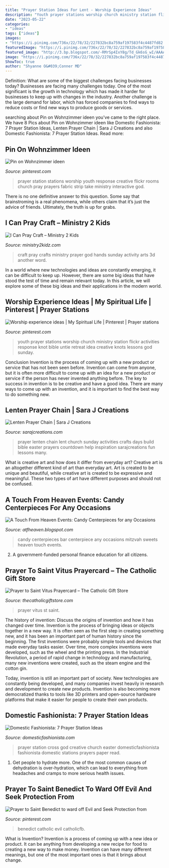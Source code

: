 ```yaml
---
title: "Prayer Station Ideas For Lent - Worship Experience Ideas"
description: "Youth prayer stations worship church ministry station flickr activities response knot bible untie retreat idea creative knots lessons god sunday"
date: "2023-05-22"
categories:
- "ideas"
tags: ["ideas"]
images:
- "https://i.pinimg.com/736x/22/78/32/227832bc8a759af197583f4c4487fd82.jpg"
featuredImage: "https://i.pinimg.com/736x/22/78/32/227832bc8a759af197583f4c4487fd82.jpg"
featured_image: "http://3.bp.blogspot.com/-RMrSp4IxY8g/Td_Gk6sG_wI/AAAAAAAAAVs/2QJVAsdUatE/s1600/Sweets%2Bfor%2BSweetie%2BVDay%2BGift.JPG"
image: "https://i.pinimg.com/736x/22/78/32/227832bc8a759af197583f4c4487fd82.jpg"
ShowToc: true
author: "Shyanne O&#039;Conner MD"
---
```



Definition: What are some of the biggest challenges facing businesses today?
Businesses are facing many challenges today. One of the most significant is the growth in technology which has made it harder for businesses to keep up with changes in the industry. Another challenge is the large demand for labor, which has forced companies to find ways to reduce costs or find new ways to produce goods or services.

	

		
searching about Pin on Wohnzimmer ideen you've came to the right place. We have 8 Pics about Pin on Wohnzimmer ideen like Domestic Fashionista: 7 Prayer Station Ideas, Lenten Prayer Chain | Sara J Creations and also Domestic Fashionista: 7 Prayer Station Ideas. Read more:
		
    
## Pin On Wohnzimmer Ideen

<img loading=lazy src="https://i.pinimg.com/originals/4e/c4/f6/4ec4f6e9af4c3caa2da03acad53b8cbd.jpg" onerror="this.onerror=null;this.src='https://tse1.mm.bing.net/th?id=OIP.3UCaYyUDcd48GAO3UrIRuAHaJ6&amp;pid=15.1';" alt="Pin on Wohnzimmer ideen">

_Source: pinterest.com_

>prayer station stations worship youth response creative flickr rooms church pray prayers fabric strip take ministry interactive god. 

	

There is no one definitive answer to this question. Some say that brainstroming is a real phenomena, while others claim that it’s just the advice of friends. Ultimately, the truth is up for grabs.

    
## I Can Pray Craft – Ministry 2 Kids

<img loading=lazy src="https://i2.wp.com/ministry2kidz.com/wp-content/uploads/2014/10/img_4400.jpg?fit=1200%2C900&amp;ssl=1" onerror="this.onerror=null;this.src='https://tse4.mm.bing.net/th?id=OIP.3Z9VXPc9kF8iAQoKa_VPIgHaFj&amp;pid=15.1';" alt="I Can Pray Craft – Ministry 2 Kids">

_Source: ministry2kidz.com_

>craft pray crafts ministry prayer god hands sunday activity arts 3d another word. 

	

In a world where new technologies and ideas are constantly emerging, it can be difficult to keep up. However, there are some big ideas that have stood the test of time and remain relevant today. In this article, we will explore some of these big ideas and their applications in the modern world.

    
## Worship Experience Ideas | My Spiritual Life | Pinterest | Prayer Stations

<img loading=lazy src="https://s-media-cache-ak0.pinimg.com/736x/01/64/41/0164419d07f96a21ba0bb4a33f8d9398--church-ministry-youth-ministry.jpg" onerror="this.onerror=null;this.src='https://tse4.mm.bing.net/th?id=OIP.IZ4yy49Ed4WKHwz_N61WHwHaJ6&amp;pid=15.1';" alt="Worship experience ideas | My Spiritual Life | Pinterest | Prayer stations">

_Source: pinterest.com_

>youth prayer stations worship church ministry station flickr activities response knot bible untie retreat idea creative knots lessons god sunday. 

	

Conclusion
Invention is the process of coming up with a new product or service that has not been seen before. Invention can come from anyone, but it is often more difficult to come up with an idea for a new product or service if the person has never invented anything before. The key to success in invention is to be creative and have a good idea. There are many ways to come up with an invention, and it is important to find the best way to do something new.

    
## Lenten Prayer Chain | Sara J Creations

<img loading=lazy src="https://1.bp.blogspot.com/-YegQ5AHY_zw/WoI7kivlXRI/AAAAAAAAIKE/dDsndWb4SBMBEyyAw0qwy2WXCTIgjDnogCLcBGAs/s1600/Slide1.PNG" onerror="this.onerror=null;this.src='https://tse4.mm.bing.net/th?id=OIP.AmKiWtC2zqX70d-dQEQkOgHaM4&amp;pid=15.1';" alt="Lenten Prayer Chain | Sara J Creations">

_Source: sarajcreations.com_

>prayer lenten chain lent church sunday activities crafts days build bible easter prayers countdown help inspiration sarajcreations fun lessons many. 

	

What is creative art and how does it differ from everyday art?
Creative art is an altogether different kind of art than everyday art. Art is created to be unique and beautiful, while creative art is created to be expressive and meaningful. These two types of art have different purposes and should not be confused.

    
## A Touch From Heaven Events: Candy Centerpieces For Any Occasions

<img loading=lazy src="http://3.bp.blogspot.com/-RMrSp4IxY8g/Td_Gk6sG_wI/AAAAAAAAAVs/2QJVAsdUatE/s1600/Sweets%2Bfor%2BSweetie%2BVDay%2BGift.JPG" onerror="this.onerror=null;this.src='https://tse4.mm.bing.net/th?id=OIP.7lVZfHW9s_HHBCYv-foG0wHaLZ&amp;pid=15.1';" alt="A Touch From Heaven Events: Candy Centerpieces for any Occasions">

_Source: atfheaven.blogspot.com_

>candy centerpieces bar centerpiece any occasions mitzvah sweets heaven touch events. 

	

2. A government-funded personal finance education for all citizens.

    
## Prayer To Saint Vitus Prayercard – The Catholic Gift Store

<img loading=lazy src="https://cdn.shopify.com/s/files/1/2197/9029/products/pc3121_1024x1024.jpg?v=1576015010" onerror="this.onerror=null;this.src='https://tse4.mm.bing.net/th?id=OIP.8NNRRa8w3wP5DmUUABUCmwHaHa&amp;pid=15.1';" alt="Prayer to Saint Vitus Prayercard – The Catholic Gift Store">

_Source: thecatholicgiftstore.com_

>prayer vitus st saint. 

	

The history of invention: Discuss the origins of invention and how it has changed over time.
Invention is the process of bringing ideas or objects together in a new way. It is often seen as the first step in creating something new, and it has been an important part of human history since the beginning.
The first inventions were probably simple tools and devices that made everyday tasks easier. Over time, more complex inventions were developed, such as the wheel and the printing press. In the Industrial Revolution, a period of rapid change in technology and manufacturing, many new inventions were created, such as the steam engine and the cotton gin.

Today, invention is still an important part of society. New technologies are constantly being developed, and many companies invest heavily in research and development to create new products. Invention is also becoming more democratized thanks to tools like 3D printers and open-source hardware platforms that make it easier for people to create their own products.

    
## Domestic Fashionista: 7 Prayer Station Ideas

<img loading=lazy src="http://4.bp.blogspot.com/-5qgQZE7Oz2M/VPjHlK_7EYI/AAAAAAAAlng/P9M_pHEQ6WQ/s1600/Prayer%2BStations-15.jpg" onerror="this.onerror=null;this.src='https://tse4.mm.bing.net/th?id=OIP.BE7cdJdLf2FbMHUq76UXogHaLH&amp;pid=15.1';" alt="Domestic Fashionista: 7 Prayer Station Ideas">

_Source: domesticfashionista.com_

>prayer station cross god creative church easter domesticfashionista fashionista domestic stations prayers paper read. 

	

1. Get people to hydrate more. One of the most common causes of dehydration is over-hydration, which can lead to everything from headaches and cramps to more serious health issues.

    
## Prayer To Saint Benedict To Ward Off Evil And Seek Protection From

<img loading=lazy src="https://i.pinimg.com/736x/22/78/32/227832bc8a759af197583f4c4487fd82.jpg" onerror="this.onerror=null;this.src='https://tse4.mm.bing.net/th?id=OIP.SkumnlZFuXhhNFrp6dPusAHaOm&amp;pid=15.1';" alt="Prayer to Saint Benedict to ward off Evil and Seek Protection from">

_Source: pinterest.com_

>benedict catholic evil catholicfb. 

	

What is Invention?
Invention is a process of coming up with a new idea or product. It can be anything from developing a new recipe for food to creating a new way to make money. Invention can have many different meanings, but one of the most important ones is that it brings about change.

